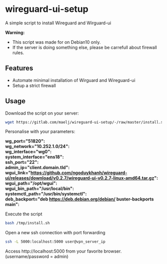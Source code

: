 # wireguard-ui-setup

A simple script to install Wireguard and Wirguard-ui

**Warning:**  
- This script was made for on Debian10 only.  
- If the server is doing something else, please be carrefull about firewall rules.

## Features

- Automate minimal installation of Wirguard and Wireguard-ui
- Setup a strict firewall

## Usage

Download the script on your server:
```bash
wget https://gitlab.com/maelj/wireguard-ui-setup/-/raw/master/install.sh?inline=false -O /tmp/install.sh
```

Personalise with your parameters:  

**wg_port="51820":**  
**wg_network="10.252.1.0/24":**  
**wg_interface="wg0":**  
**system_interface="ens18":**  
**ssh_port="22":**  
**admin_ip="client.domain.tld":**  
**wgui_link="https://github.com/ngoduykhanh/wireguard-ui/releases/download/v0.2.7/wireguard-ui-v0.2.7-linux-amd64.tar.gz":**  
**wgui_path="/opt/wgui":**  
**wgui_bin_path="/usr/local/bin":**  
**systemctl_path="/usr/bin/systemctl":**  
**deb_backport="deb https://deb.debian.org/debian/ buster-backports main":**  

Execute the script
```bash
bash /tmp/install.sh
```

Open a new ssh connection with port forwarding

```bash
ssh -L 5000:localhost:5000 user@vpn_server_ip
```

Access http://localhost:5000 from your favorite browser.  
(username/password = admin)  
